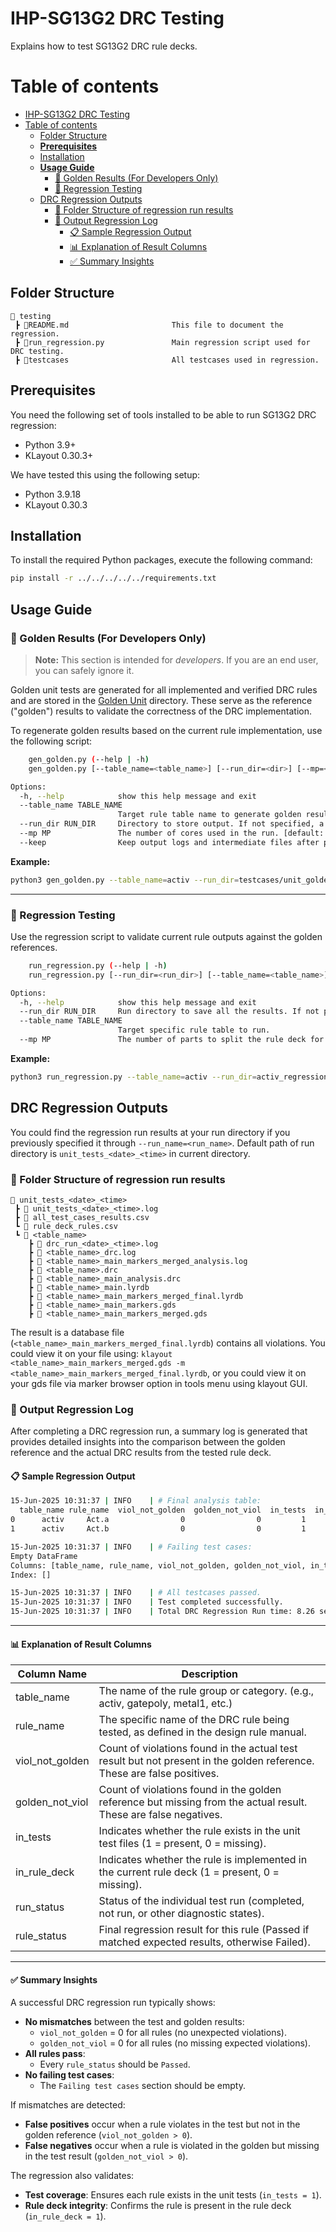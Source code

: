 IHP-SG13G2 DRC Testing
======================

Explains how to test SG13G2 DRC rule decks.

# Table of contents

- [IHP-SG13G2 DRC Testing](#ihp-sg13g2-drc-testing)
- [Table of contents](#table-of-contents)
  - [Folder Structure](#folder-structure)
  - [**Prerequisites**](#prerequisites)
  - [Installation](#installation)
  - [**Usage Guide**](#usage-guide)
    - [🧪 Golden Results (For Developers Only)](#-golden-results-for-developers-only)
    - [🔁 Regression Testing](#-regression-testing)
  - [DRC Regression Outputs](#drc-regression-outputs)
    - [📁 Folder Structure of regression run results](#-folder-structure-of-regression-run-results)
    - [🧾 Output Regression Log](#-output-regression-log)
      - [📋 Sample Regression Output](#-sample-regression-output)
      - [📊 Explanation of Result Columns](#-explanation-of-result-columns)
      - [✅ Summary Insights](#-summary-insights)

## Folder Structure

```text
📁 testing
 ┣ 📜README.md                       This file to document the regression.
 ┣ 📜run_regression.py               Main regression script used for DRC testing.
 ┣ 📁testcases                       All testcases used in regression.
 ```

## **Prerequisites**

You need the following set of tools installed to be able to run SG13G2 DRC regression:

- Python 3.9+
- KLayout 0.30.3+

We have tested this using the following setup:
- Python 3.9.18
- KLayout 0.30.3

## Installation

To install the required Python packages, execute the following command:

```bash
pip install -r ../../../../../requirements.txt
```

## **Usage Guide**

### 🧪 Golden Results (For Developers Only)

> **Note:** This section is intended for *developers*. If you are an end user, you can safely ignore it.

Golden unit tests are generated for all implemented and verified DRC rules and are stored in the [Golden Unit](./testcases/unit_golden/) directory. These serve as the reference ("golden") results to validate the correctness of the DRC implementation.

To regenerate golden results based on the current rule implementation, use the following script:

```bash
    gen_golden.py (--help | -h)
    gen_golden.py [--table_name=<table_name>] [--run_dir=<dir>] [--mp=<num>] [--keep]

Options:
  -h, --help            show this help message and exit
  --table_name TABLE_NAME
                        Target rule table name to generate golden results for.
  --run_dir RUN_DIR     Directory to store output. If not specified, a timestamped folder will be created.
  --mp MP               The number of cores used in the run. [default: 1]
  --keep                Keep output logs and intermediate files after processing.
```

**Example:**

```bash
python3 gen_golden.py --table_name=activ --run_dir=testcases/unit_golden
```

---

### 🔁 Regression Testing

Use the regression script to validate current rule outputs against the golden references.

```bash
    run_regression.py (--help | -h)
    run_regression.py [--run_dir=<run_dir>] [--table_name=<table_name>] [--mp=<num>]

Options:
  -h, --help            show this help message and exit
  --run_dir RUN_DIR     Run directory to save all the results. If not provided, a timestamped directory will be created.
  --table_name TABLE_NAME
                        Target specific rule table to run.
  --mp MP               The number of parts to split the rule deck for parallel execution. [default: 1]
```

**Example:**

```bash
python3 run_regression.py --table_name=activ --run_dir=activ_regression
```

## DRC Regression Outputs

You could find the regression run results at your run directory if you previously specified it through `--run_name=<run_name>`. Default path of run directory is `unit_tests_<date>_<time>` in current directory.

### 📁 Folder Structure of regression run results

```text
📁 unit_tests_<date>_<time>
 ┣ 📜 unit_tests_<date>_<time>.log
 ┣ 📜 all_test_cases_results.csv
 ┗ 📜 rule_deck_rules.csv
 ┗ 📁 <table_name>
    ┣ 📜 drc_run_<date>_<time>.log  
    ┣ 📜 <table_name>_drc.log
    ┣ 📜 <table_name>_main_markers_merged_analysis.log
    ┣ 📜 <table_name>.drc                     
    ┣ 📜 <table_name>_main_analysis.drc  
    ┣ 📜 <table_name>_main.lyrdb        
    ┣ 📜 <table_name>_main_markers_merged_final.lyrdb
    ┣ 📜 <table_name>_main_markers.gds  
    ┣ 📜 <table_name>_main_markers_merged.gds
 ```

The result is a database file (`<table_name>_main_markers_merged_final.lyrdb`) contains all violations. 
You could view it on your file using: `klayout <table_name>_main_markers_merged.gds -m <table_name>_main_markers_merged_final.lyrdb`, or you could view it on your gds file via marker browser option in tools menu using klayout GUI.


### 🧾 Output Regression Log

After completing a DRC regression run, a summary log is generated that provides detailed insights into the comparison between the golden reference and the actual DRC results from the tested rule deck.

#### 📋 Sample Regression Output

```bash
15-Jun-2025 10:31:37 | INFO    | # Final analysis table:
  table_name rule_name  viol_not_golden  golden_not_viol  in_tests  in_rule_deck run_status rule_status
0      activ     Act.a                0                0         1             1  completed      Passed
1      activ     Act.b                0                0         1             1  completed      Passed

15-Jun-2025 10:31:37 | INFO    | # Failing test cases:
Empty DataFrame
Columns: [table_name, rule_name, viol_not_golden, golden_not_viol, in_tests, in_rule_deck, run_status, rule_status]
Index: []

15-Jun-2025 10:31:37 | INFO    | # All testcases passed.
15-Jun-2025 10:31:37 | INFO    | Test completed successfully.
15-Jun-2025 10:31:37 | INFO    | Total DRC Regression Run time: 8.26 seconds
```

---

#### 📊 Explanation of Result Columns

| Column Name         | Description                                                                                                                                          |
|---------------------|------------------------------------------------------------------------------------------------------------------------------------------------------|
| table_name          | The name of the rule group or category. (e.g., activ, gatepoly, metal1, etc.)                                  |
| rule_name           | The specific name of the DRC rule being tested, as defined in the design rule manual.                               |
| viol_not_golden     | Count of violations found in the actual test result but not present in the golden reference. These are false positives.                             |
| golden_not_viol     | Count of violations found in the golden reference but missing from the actual result. These are false negatives.                                     |
| in_tests            | Indicates whether the rule exists in the unit test files (1 = present, 0 = missing).                                                                |
| in_rule_deck        | Indicates whether the rule is implemented in the current rule deck (1 = present, 0 = missing).                                                      |
| run_status          | Status of the individual test run (completed, not run, or other diagnostic states).                                                                  |
| rule_status         | Final regression result for this rule (Passed if matched expected results, otherwise Failed).                                                       |

---

#### ✅ Summary Insights

A successful DRC regression run typically shows:

- **No mismatches** between the test and golden results:
  - `viol_not_golden` = 0 for all rules (no unexpected violations).
  - `golden_not_viol` = 0 for all rules (no missing expected violations).
- **All rules pass**:  
  - Every `rule_status` should be `Passed`.
- **No failing test cases**:  
  - The `Failing test cases` section should be empty.


If mismatches are detected:

- **False positives** occur when a rule violates in the test but not in the golden reference (`viol_not_golden > 0`).
- **False negatives** occur when a rule is violated in the golden but missing in the test result (`golden_not_viol > 0`).


The regression also validates:

- **Test coverage**: Ensures each rule exists in the unit tests (`in_tests = 1`).
- **Rule deck integrity**: Confirms the rule is present in the rule deck (`in_rule_deck = 1`).
